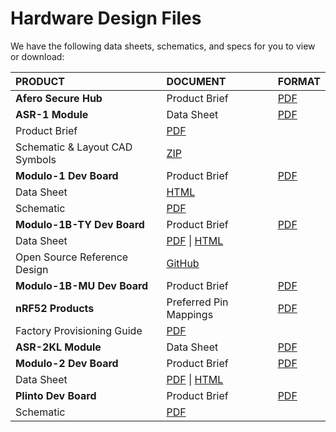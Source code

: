 # Hardware Design Files

We have the following data sheets, schematics, and specs for you to view or download:

| PRODUCT                        | DOCUMENT                                                     | FORMAT                                                       |
| :----------------------------- | :----------------------------------------------------------- | :----------------------------------------------------------- |
| **Afero Secure Hub**           | Product Brief                                                | [PDF](/static/custom/files/HubProductBrief.pdf) |
| **ASR-1 Module**               | Data Sheet                                                   | [PDF](/static/custom/files/ASR-1-Datasheet.pdf) |
| Product Brief                  | [PDF](/static/custom/files/ASR-1ProductBrief.pdf) |                                                              |
| Schematic & Layout CAD Symbols | [ZIP](/static/custom/files/Afero-ASR-1-SymbolsAndFootprints.zip) |                                                              |
| **Modulo-1 Dev Board**         | Product Brief                                                | [PDF](/static/custom/files/Modulo-1ProductBrief.pdf) |
| Data Sheet                     | [HTML](/Modulo1DataSheet)          |                                                              |
| Schematic                      | [PDF](/static/custom/files/Modulo1Schematic.pdf) |                                                              |
| **Modulo-1B-TY Dev Board**     | Product Brief                                                | [PDF](/static/custom/files/Modulo-1B-TY-ProductBrief.pdf) |
| Data Sheet                     | [PDF](/static/custom/files/Modulo-1B-TYDataSheet.pdf) \| [HTML](/Modulo1BTYDataSheet) |                                                              |
| Open Source Reference Design   | [GitHub](https://github.com/aferodeveloper/Modulo-1B-TY)     |                                                              |
| **Modulo-1B-MU Dev Board**     | Product Brief                                                | [PDF](/static/custom/files/Modulo-1B-MU-ProductBrief.pdf) |
| **nRF52 Products**             | Preferred Pin Mappings                                       | [PDF](/static/custom/files/nRF52-PreferredPinMappings.pdf) |
| Factory Provisioning Guide     | [PDF](/static/custom/files/TechNote-nRF52-FactoryProvisioning.pdf) |                                                              |
| **ASR-2KL Module**             | Data Sheet                                                   | [PDF](/static/custom/files/ASR-2KLDataSheet-14Feb19.pdf) |
| **Modulo-2 Dev Board**         | Product Brief                                                | [PDF](/static/custom/files/Modulo-2ProductBrief.pdf) |
| Data Sheet                     | [PDF](/static/custom/files/Modulo-2DataSheet.pdf) \| [HTML](/Modulo2DataSheet) |                                                              |
| **Plinto Dev Board**           | Product Brief                                                | [PDF](/static/custom/files/PlintoProductBrief.pdf) |
| Schematic                      | [PDF](/static/custom/files/PlintoSchematic.pdf) |                                                              |